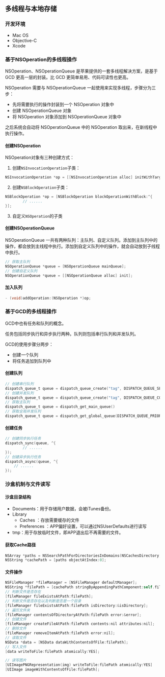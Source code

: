 ## 多线程与本地存储

###  开发环境

* Mac OS
* Objective-C
* Xcode



### 基于NSOperation的多线程操作

NSOperation、NSOperationQueue 是苹果提供的一套多线程解决方案，是基于 GCD 更高一层的封装。比 GCD 更简单易用、代码可读性也更高。

NSOperation 需要与 NSOperationQueue 一起使用来实现多线程，步骤分为三步：

- 先将需要执行的操作封装到一个 NSOperation 对象中
- 创建 NSOperationQueue 对象
- 将 NSOperation 对象添加到 NSOperationQueue 对象中

之后系统会自动将 NSOperationQueue 中的 NSOperation 取出来，在新线程中执行操作。

#### 创建NSOperation

NSOperation对象有三种创建方式：

1. 创建`NSInvocationOperation`子类：

```objective-c
NSInvocationOperation *op = [[NSInvocationOperation alloc] initWithTarget:self selector:@selector(downloadImg) object:nil];
```

2. 创建`NSBlockOperation`子类：

```objective-c
NSBlockOperation *op = [NSBlockOperation blockOperationWithBlock:^{
		// ......
}];
```

3. 自定义`NSOperation`的子类

#### 创建NSOperationQueue

NSOperationQueue 一共有两种队列：主队列、自定义队列。添加到主队列中的操作，都会放到主线程中执行。添加到自定义队列中的操作，就会自动放到子线程中执行。

```objective-c
// 获取主队列
NSOperationQueue *queue = [NSOperationQueue mainQueue];
// 创建自定义队列
NSOperationQueue *queue = [[NSOperationQueue alloc] init];
```

#### 加入队列

```objective-c
- (void)addOperation:(NSOperation *)op;
```



### 基于GCD的多线程操作

GCD中也有任务和队列的概念。

任务包括同步执行和异步执行两种。队列则包括串行队列和并发队列。

GCD的使用步骤分两步：

- 创建一个队列
- 将任务追加到队列中

#### 创建队列

```objective-c
// 创建串行队列
dispatch_queue_t queue = dispatch_queue_create("tag", DISPATCH_QUEUE_SERIAL);
// 创建并发队列
dispatch_queue_t queue = dispatch_queue_create("tag", DISPATCH_QUEUE_CONCURRENT);
// 获取主队列
dispatch_queue_t queue = dispatch_get_main_queue()
// 获取全局并发队列
dispatch_queue_t queue = dispatch_get_global_queue(DISPATCH_QUEUE_PRIORITY_DEFAULT, 0);
```

#### 创建任务

```objective-c
// 创建同步执行任务
dispatch_sync(queue, ^{
		// ......
});
// 创建异步执行任务
dispatch_async(queue, ^{
    // ......
});
```



### 沙盒机制与文件读写

#### 沙盒目录结构

- Documents：用于存储用户数据，会被iTunes备份。
- Library
  - Caches ：存放需要缓存的文件
  - Preferences ：APP偏好设置，可以通过NSUserDefaults进行读写
- tmp：用于存放临时文件，即APP退出后不再需要的文件。

#### 获取Cache路径

```objective-c
NSArray *paths = NSSearchPathForDirectoriesInDomains(NSCachesDirectory, NSUserDomainMask, YES);
NSString *cachePath = [paths objectAtIndex:0];
```

#### 文件操作

```objective-c
NSFileManager *fileManager = [NSFileManager defaultManager];
NSString *filePath = [cachePath stringByAppendingPathComponent:self.fileName];
// 判断文件是否存在
[fileManager fileExistsAtPath:filePath];
// 判断文件是否存在以及判断是否是一个目录
[fileManager fileExistsAtPath:filePath isDirectory:&isDirectory];
// 遍历文件夹
[fileManager contentsOfDirectoryAtPath:filePath error:&error];
// 创建文件
[fileManager createFileAtPath:filePath contents:nil attributes:nil];
// 删除文件
[fileManager removeItemAtPath:filePath error:nil];
// 读取文件
NSData *data = [NSData dataWithContentsOfFile:filePath];
// 写入文件
[data writeToFile:filePath atomically:YES];
```

```objective-c
// 读写图片
[UIImagePNGRepresentation(img) writeToFile:filePath atomically:YES]
[UIImage imageWithContentsOfFile:filePath];
```



